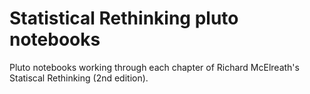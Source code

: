 # Statistical Rethinking pluto notebooks

Pluto notebooks working through each chapter of Richard McElreath's Statiscal Rethinking (2nd edition).
